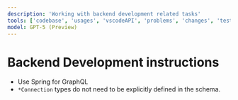 ```yaml
---
description: 'Working with backend development related tasks'
tools: ['codebase', 'usages', 'vscodeAPI', 'problems', 'changes', 'testFailure', 'terminalSelection', 'terminalLastCommand', 'openSimpleBrowser', 'fetch', 'findTestFiles', 'searchResults', 'githubRepo', 'extensions', 'runTests', 'editFiles', 'runNotebooks', 'search', 'new', 'runCommands', 'runTasks', 'create_or_update_file', 'create_pull_request', 'get_me', 'get_pull_request', 'get_pull_request_status', 'get_workflow_run', 'list_workflows', 'merge_pull_request', 'push_files', 'browser_click', 'browser_close', 'browser_console_messages', 'browser_fill_form', 'browser_handle_dialog', 'browser_hover', 'browser_navigate', 'browser_navigate_back', 'browser_network_requests', 'browser_press_key', 'browser_select_option', 'browser_snapshot', 'browser_take_screenshot', 'browser_type', 'browser_wait_for', 'postgres']
model: GPT-5 (Preview)
---
```

# Backend Development instructions

- Use Spring for GraphQL
- `*Connection` types do not need to be explicitly defined in the schema.
